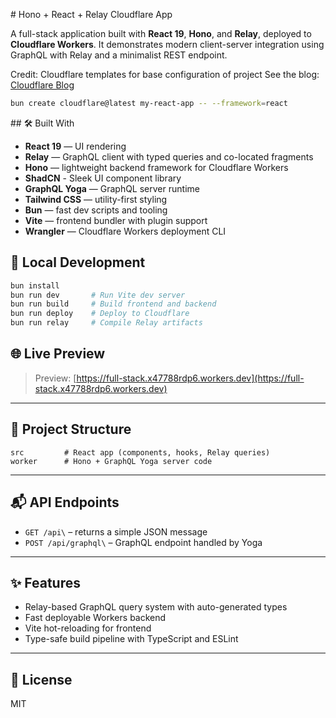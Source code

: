 \# Hono + React + Relay Cloudflare App

A full-stack application built with **React 19**, **Hono**, and **Relay**, deployed to **Cloudflare Workers**. It demonstrates modern client-server integration using GraphQL with Relay and a minimalist REST endpoint.

Credit: Cloudflare templates for base configuration of project
See the blog: [Cloudflare Blog](https://blog.cloudflare.com/full-stack-development-on-cloudflare-workers/)


```bash
bun create cloudflare@latest my-react-app -- --framework=react
```

\## 🛠 Built With

- **React 19** — UI rendering
- **Relay** — GraphQL client with typed queries and co-located fragments
- **Hono** — lightweight backend framework for Cloudflare Workers
- **ShadCN** - Sleek UI component library
- **GraphQL Yoga** — GraphQL server runtime
- **Tailwind CSS** — utility-first styling
- **Bun** — fast dev scripts and tooling
- **Vite** — frontend bundler with plugin support
- **Wrangler** — Cloudflare Workers deployment CLI

## 🧪 Local Development

```bash
bun install
bun run dev       # Run Vite dev server
bun run build     # Build frontend and backend
bun run deploy    # Deploy to Cloudflare
bun run relay     # Compile Relay artifacts
```

## 🌐 Live Preview

> Preview: [https://full-stack.x47788rdp6.workers.dev](https://full-stack.x47788rdp6.workers.dev)

---

## 📁 Project Structure

```
src         # React app (components, hooks, Relay queries)
worker      # Hono + GraphQL Yoga server code
```

---

## 📬 API Endpoints

- `GET /api\` – returns a simple JSON message
- `POST /api/graphql\` – GraphQL endpoint handled by Yoga

---

## ✨ Features

- Relay-based GraphQL query system with auto-generated types
- Fast deployable Workers backend
- Vite hot-reloading for frontend
- Type-safe build pipeline with TypeScript and ESLint

---

## 📄 License

MIT

